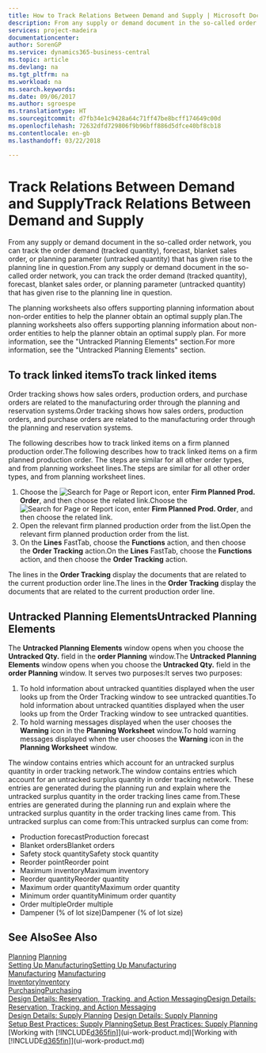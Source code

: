 ```yaml
---
title: How to Track Relations Between Demand and Supply | Microsoft Docs
description: From any supply or demand document in the so-called order network, you can track the order demand (tracked quantity), forecast, blanket sales order, or planning parameter (untracked quantity) that has given rise to the planning line in question.
services: project-madeira
documentationcenter: 
author: SorenGP
ms.service: dynamics365-business-central
ms.topic: article
ms.devlang: na
ms.tgt_pltfrm: na
ms.workload: na
ms.search.keywords: 
ms.date: 09/06/2017
ms.author: sgroespe
ms.translationtype: HT
ms.sourcegitcommit: d7fb34e1c9428a64c71ff47be8bcff174649c00d
ms.openlocfilehash: 72632dfd729806f9b96bff886d5dfce40bf8cb18
ms.contentlocale: en-gb
ms.lasthandoff: 03/22/2018

---
```

# <a name="track-relations-between-demand-and-supply"></a><span data-ttu-id="30d34-103">Track Relations Between Demand and Supply</span><span class="sxs-lookup"><span data-stu-id="30d34-103">Track Relations Between Demand and Supply</span></span>
<span data-ttu-id="30d34-104">From any supply or demand document in the so-called order network, you can track the order demand (tracked quantity), forecast, blanket sales order, or planning parameter (untracked quantity) that has given rise to the planning line in question.</span><span class="sxs-lookup"><span data-stu-id="30d34-104">From any supply or demand document in the so-called order network, you can track the order demand (tracked quantity), forecast, blanket sales order, or planning parameter (untracked quantity) that has given rise to the planning line in question.</span></span>

<span data-ttu-id="30d34-105">The planning worksheets also offers supporting planning information about non-order entities to help the planner obtain an optimal supply plan.</span><span class="sxs-lookup"><span data-stu-id="30d34-105">The planning worksheets also offers supporting planning information about non-order entities to help the planner obtain an optimal supply plan.</span></span> <span data-ttu-id="30d34-106">For more information, see the "Untracked Planning Elements" section.</span><span class="sxs-lookup"><span data-stu-id="30d34-106">For more information, see the "Untracked Planning Elements" section.</span></span>

## <a name="to-track-linked-items"></a><span data-ttu-id="30d34-107">To track linked items</span><span class="sxs-lookup"><span data-stu-id="30d34-107">To track linked items</span></span>
<span data-ttu-id="30d34-108">Order tracking shows how sales orders, production orders, and purchase orders are related to the manufacturing order through the planning and reservation systems.</span><span class="sxs-lookup"><span data-stu-id="30d34-108">Order tracking shows how sales orders, production orders, and purchase orders are related to the manufacturing order through the planning and reservation systems.</span></span>

<span data-ttu-id="30d34-109">The following describes how to track linked items on a firm planned production order.</span><span class="sxs-lookup"><span data-stu-id="30d34-109">The following describes how to track linked items on a firm planned production order.</span></span> <span data-ttu-id="30d34-110">The steps are similar for all other order types, and from planning worksheet lines.</span><span class="sxs-lookup"><span data-stu-id="30d34-110">The steps are similar for all other order types, and from planning worksheet lines.</span></span>

1. <span data-ttu-id="30d34-111">Choose the ![Search for Page or Report](media/ui-search/search_small.png "Search for Page or Report icon") icon, enter **Firm Planned Prod. Order**, and then choose the related link.</span><span class="sxs-lookup"><span data-stu-id="30d34-111">Choose the ![Search for Page or Report](media/ui-search/search_small.png "Search for Page or Report icon") icon, enter **Firm Planned Prod. Order**, and then choose the related link.</span></span>
2. <span data-ttu-id="30d34-112">Open the relevant firm planned production order from the list.</span><span class="sxs-lookup"><span data-stu-id="30d34-112">Open the relevant firm planned production order from the list.</span></span>
3. <span data-ttu-id="30d34-113">On the **Lines** FastTab, choose the **Functions** action, and then choose the **Order Tracking** action.</span><span class="sxs-lookup"><span data-stu-id="30d34-113">On the **Lines** FastTab, choose the **Functions** action, and then choose the **Order Tracking** action.</span></span>

<span data-ttu-id="30d34-114">The lines in the **Order Tracking** display the documents that are related to the current production order line.</span><span class="sxs-lookup"><span data-stu-id="30d34-114">The lines in the **Order Tracking** display the documents that are related to the current production order line.</span></span>

## <a name="untracked-planning-elements"></a><span data-ttu-id="30d34-115">Untracked Planning Elements</span><span class="sxs-lookup"><span data-stu-id="30d34-115">Untracked Planning Elements</span></span>
<span data-ttu-id="30d34-116">The **Untracked Planning Elements** window opens when you choose the **Untracked Qty.** field in the **order Planning** window.</span><span class="sxs-lookup"><span data-stu-id="30d34-116">The **Untracked Planning Elements** window opens when you choose the **Untracked Qty.** field in the **order Planning** window.</span></span> <span data-ttu-id="30d34-117">It serves two purposes:</span><span class="sxs-lookup"><span data-stu-id="30d34-117">It serves two purposes:</span></span>

1. <span data-ttu-id="30d34-118">To hold information about untracked quantities displayed when the user looks up from the Order Tracking window to see untracked quantities.</span><span class="sxs-lookup"><span data-stu-id="30d34-118">To hold information about untracked quantities displayed when the user looks up from the Order Tracking window to see untracked quantities.</span></span>
2. <span data-ttu-id="30d34-119">To hold warning messages displayed when the user chooses the **Warning** icon in the **Planning Worksheet** window.</span><span class="sxs-lookup"><span data-stu-id="30d34-119">To hold warning messages displayed when the user chooses the **Warning** icon in the **Planning Worksheet** window.</span></span>

<span data-ttu-id="30d34-120">The window contains entries which account for an untracked surplus quantity in order tracking network.</span><span class="sxs-lookup"><span data-stu-id="30d34-120">The window contains entries which account for an untracked surplus quantity in order tracking network.</span></span> <span data-ttu-id="30d34-121">These entries are generated during the planning run and explain where the untracked surplus quantity in the order tracking lines came from.</span><span class="sxs-lookup"><span data-stu-id="30d34-121">These entries are generated during the planning run and explain where the untracked surplus quantity in the order tracking lines came from.</span></span> <span data-ttu-id="30d34-122">This untracked surplus can come from:</span><span class="sxs-lookup"><span data-stu-id="30d34-122">This untracked surplus can come from:</span></span>

- <span data-ttu-id="30d34-123">Production forecast</span><span class="sxs-lookup"><span data-stu-id="30d34-123">Production forecast</span></span>
- <span data-ttu-id="30d34-124">Blanket orders</span><span class="sxs-lookup"><span data-stu-id="30d34-124">Blanket orders</span></span>
- <span data-ttu-id="30d34-125">Safety stock quantity</span><span class="sxs-lookup"><span data-stu-id="30d34-125">Safety stock quantity</span></span>
- <span data-ttu-id="30d34-126">Reorder point</span><span class="sxs-lookup"><span data-stu-id="30d34-126">Reorder point</span></span>
- <span data-ttu-id="30d34-127">Maximum inventory</span><span class="sxs-lookup"><span data-stu-id="30d34-127">Maximum inventory</span></span>
- <span data-ttu-id="30d34-128">Reorder quantity</span><span class="sxs-lookup"><span data-stu-id="30d34-128">Reorder quantity</span></span>
- <span data-ttu-id="30d34-129">Maximum order quantity</span><span class="sxs-lookup"><span data-stu-id="30d34-129">Maximum order quantity</span></span>
- <span data-ttu-id="30d34-130">Minimum order quantity</span><span class="sxs-lookup"><span data-stu-id="30d34-130">Minimum order quantity</span></span>
- <span data-ttu-id="30d34-131">Order multiple</span><span class="sxs-lookup"><span data-stu-id="30d34-131">Order multiple</span></span>
- <span data-ttu-id="30d34-132">Dampener (% of lot size)</span><span class="sxs-lookup"><span data-stu-id="30d34-132">Dampener (% of lot size)</span></span>

## <a name="see-also"></a><span data-ttu-id="30d34-133">See Also</span><span class="sxs-lookup"><span data-stu-id="30d34-133">See Also</span></span>  
<span data-ttu-id="30d34-134">[Planning](production-planning.md) </span><span class="sxs-lookup"><span data-stu-id="30d34-134">[Planning](production-planning.md) </span></span>  
[<span data-ttu-id="30d34-135">Setting Up Manufacturing</span><span class="sxs-lookup"><span data-stu-id="30d34-135">Setting Up Manufacturing</span></span>](production-configure-production-processes.md)  
<span data-ttu-id="30d34-136">[Manufacturing](production-manage-manufacturing.md)  </span><span class="sxs-lookup"><span data-stu-id="30d34-136">[Manufacturing](production-manage-manufacturing.md)  </span></span>  
[<span data-ttu-id="30d34-137">Inventory</span><span class="sxs-lookup"><span data-stu-id="30d34-137">Inventory</span></span>](inventory-manage-inventory.md)  
[<span data-ttu-id="30d34-138">Purchasing</span><span class="sxs-lookup"><span data-stu-id="30d34-138">Purchasing</span></span>](purchasing-manage-purchasing.md)  
[<span data-ttu-id="30d34-139">Design Details: Reservation, Tracking, and Action Messaging</span><span class="sxs-lookup"><span data-stu-id="30d34-139">Design Details: Reservation, Tracking, and Action Messaging</span></span>](design-details-reservation-order-tracking-and-action-messaging.md)  
<span data-ttu-id="30d34-140">[Design Details: Supply Planning](design-details-supply-planning.md) </span><span class="sxs-lookup"><span data-stu-id="30d34-140">[Design Details: Supply Planning](design-details-supply-planning.md) </span></span>  
[<span data-ttu-id="30d34-141">Setup Best Practices: Supply Planning</span><span class="sxs-lookup"><span data-stu-id="30d34-141">Setup Best Practices: Supply Planning</span></span>](setup-best-practices-supply-planning.md)  
<span data-ttu-id="30d34-142">[Working with [!INCLUDE[d365fin](includes/d365fin_md.md)]](ui-work-product.md)</span><span class="sxs-lookup"><span data-stu-id="30d34-142">[Working with [!INCLUDE[d365fin](includes/d365fin_md.md)]](ui-work-product.md)</span></span>

